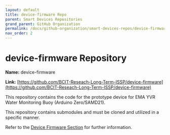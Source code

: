 ```yaml
---
layout: default
title: device-firmware Repo
parent: Smart Devices Repositories
grand_parent: GitHub Organization
permalink: /docs/github-organization/smart-devices-repos/device-firmware-repo/
nav_order: 2
---
```


# device-firmware Repository

**Name:** device-firmware

**Link:** [https://github.com/BCIT-Reseach-Long-Term-ISSP/device-firmware](https://github.com/BCIT-Reseach-Long-Term-ISSP/device-firmware)

This repository contains the code for the prototype device for EMA YVR Water Monitoring Buoy (Arduino Zero/SAMD21).

This repository contains submodules and must be cloned and utilized in a specific manner.

Refer to the [Device Firmware Section](https://bcit-reseach-long-term-issp.github.io/docs/firmware/) for further information.
